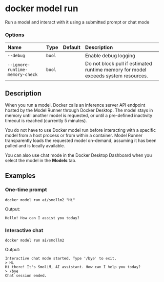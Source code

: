 # docker model run

<!---MARKER_GEN_START-->
Run a model and interact with it using a submitted prompt or chat mode

### Options

| Name                            | Type   | Default | Description                                                                       |
|:--------------------------------|:-------|:--------|:----------------------------------------------------------------------------------|
| `--debug`                       | `bool` |         | Enable debug logging                                                              |
| `--ignore-runtime-memory-check` | `bool` |         | Do not block pull if estimated runtime memory for model exceeds system resources. |


<!---MARKER_GEN_END-->

## Description

When you run a model, Docker calls an inference server API endpoint hosted by the Model Runner through Docker Desktop. The model stays in memory until another model is requested, or until a pre-defined inactivity timeout is reached (currently 5 minutes).

You do not have to use Docker model run before interacting with a specific model from a host process or from within a container. Model Runner transparently loads the requested model on-demand, assuming it has been pulled and is locally available.

You can also use chat mode in the Docker Desktop Dashboard when you select the model in the **Models** tab.

## Examples

### One-time prompt

```console
docker model run ai/smollm2 "Hi"
```

Output:

```console
Hello! How can I assist you today?
```

### Interactive chat

```console
docker model run ai/smollm2
```

Output:

```console
Interactive chat mode started. Type '/bye' to exit.
> Hi
Hi there! It's SmolLM, AI assistant. How can I help you today?
> /bye
Chat session ended.
```
